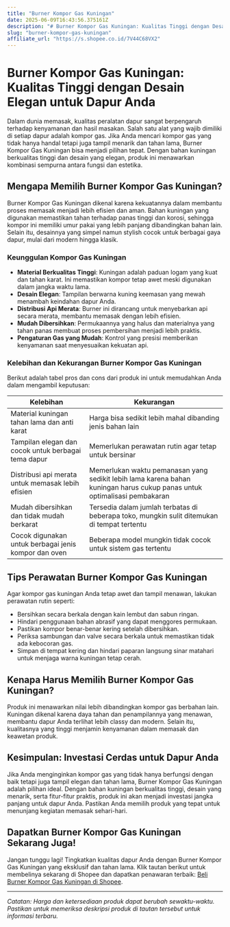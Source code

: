 ```yaml
---
title: "Burner Kompor Gas Kuningan"
date: 2025-06-09T16:43:56.375161Z
description: "# Burner Kompor Gas Kuningan: Kualitas Tinggi dengan Desain Elegan untuk Dapur Anda..."
slug: "burner-kompor-gas-kuningan"
affiliate_url: "https://s.shopee.co.id/7V44C68VX2"
---
```

# Burner Kompor Gas Kuningan: Kualitas Tinggi dengan Desain Elegan untuk Dapur Anda

Dalam dunia memasak, kualitas peralatan dapur sangat berpengaruh terhadap kenyamanan dan hasil masakan. Salah satu alat yang wajib dimiliki di setiap dapur adalah kompor gas. Jika Anda mencari kompor gas yang tidak hanya handal tetapi juga tampil menarik dan tahan lama, Burner Kompor Gas Kuningan bisa menjadi pilihan tepat. Dengan bahan kuningan berkualitas tinggi dan desain yang elegan, produk ini menawarkan kombinasi sempurna antara fungsi dan estetika.

## Mengapa Memilih Burner Kompor Gas Kuningan?

 Burner Kompor Gas Kuningan dikenal karena kekuatannya dalam membantu proses memasak menjadi lebih efisien dan aman. Bahan kuningan yang digunakan memastikan tahan terhadap panas tinggi dan korosi, sehingga kompor ini memiliki umur pakai yang lebih panjang dibandingkan bahan lain. Selain itu, desainnya yang simpel namun stylish cocok untuk berbagai gaya dapur, mulai dari modern hingga klasik.

### Keunggulan Kompor Gas Kuningan

- **Material Berkualitas Tinggi**: Kuningan adalah paduan logam yang kuat dan tahan karat. Ini memastikan kompor tetap awet meski digunakan dalam jangka waktu lama.
- **Desain Elegan**: Tampilan berwarna kuning keemasan yang mewah menambah keindahan dapur Anda.
- **Distribusi Api Merata**: Burner ini dirancang untuk menyebarkan api secara merata, membantu memasak dengan lebih efisien.
- **Mudah Dibersihkan**: Permukaannya yang halus dan materialnya yang tahan panas membuat proses pembersihan menjadi lebih praktis.
- **Pengaturan Gas yang Mudah**: Kontrol yang presisi memberikan kenyamanan saat menyesuaikan kekuatan api.

### Kelebihan dan Kekurangan Burner Kompor Gas Kuningan

Berikut adalah tabel pros dan cons dari produk ini untuk memudahkan Anda dalam mengambil keputusan:

| Kelebihan                                                 | Kekurangan                                              |
|------------------------------------------------------------|----------------------------------------------------------|
| Material kuningan tahan lama dan anti karat                | Harga bisa sedikit lebih mahal dibanding jenis bahan lain |
| Tampilan elegan dan cocok untuk berbagai tema dapur       | Memerlukan perawatan rutin agar tetap untuk bersinar    |
| Distribusi api merata untuk memasak lebih efisien        | Memerlukan waktu pemanasan yang sedikit lebih lama karena bahan kuningan harus cukup panas untuk optimalisasi pembakaran |
| Mudah dibersihkan dan tidak mudah berkarat               | Tersedia dalam jumlah terbatas di beberapa toko, mungkin sulit ditemukan di tempat tertentu |
| Cocok digunakan untuk berbagai jenis kompor dan oven   | Beberapa model mungkin tidak cocok untuk sistem gas tertentu|

## Tips Perawatan Burner Kompor Gas Kuningan

Agar kompor gas kuningan Anda tetap awet dan tampil menawan, lakukan perawatan rutin seperti:

- Bersihkan secara berkala dengan kain lembut dan sabun ringan.
- Hindari penggunaan bahan abrasif yang dapat menggores permukaan.
- Pastikan kompor benar-benar kering setelah dibersihkan.
- Periksa sambungan dan valve secara berkala untuk memastikan tidak ada kebocoran gas.
- Simpan di tempat kering dan hindari paparan langsung sinar matahari untuk menjaga warna kuningan tetap cerah.

## Kenapa Harus Memilih Burner Kompor Gas Kuningan?

Produk ini menawarkan nilai lebih dibandingkan kompor gas berbahan lain. Kuningan dikenal karena daya tahan dan penampilannya yang menawan, membantu dapur Anda terlihat lebih classy dan modern. Selain itu, kualitasnya yang tinggi menjamin kenyamanan dalam memasak dan keawetan produk.

## Kesimpulan: Investasi Cerdas untuk Dapur Anda

Jika Anda menginginkan kompor gas yang tidak hanya berfungsi dengan baik tetapi juga tampil elegan dan tahan lama, Burner Kompor Gas Kuningan adalah pilihan ideal. Dengan bahan kuningan berkualitas tinggi, desain yang menarik, serta fitur-fitur praktis, produk ini akan menjadi investasi jangka panjang untuk dapur Anda. Pastikan Anda memilih produk yang tepat untuk menunjang kegiatan memasak sehari-hari.

## Dapatkan Burner Kompor Gas Kuningan Sekarang Juga!

Jangan tunggu lagi! Tingkatkan kualitas dapur Anda dengan Burner Kompor Gas Kuningan yang eksklusif dan tahan lama. Klik tautan berikut untuk membelinya sekarang di Shopee dan dapatkan penawaran terbaik: [Beli Burner Kompor Gas Kuningan di Shopee](https://s.shopee.co.id/7V44C68VX2).

---

*Catatan: Harga dan ketersediaan produk dapat berubah sewaktu-waktu. Pastikan untuk memeriksa deskripsi produk di tautan tersebut untuk informasi terbaru.*